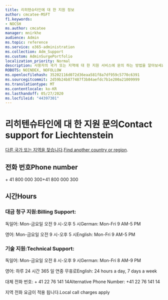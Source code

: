 ```yaml
---
title: 리히텐슈타인에 대 한 지원 정보
author: cmcatee-MSFT
f1.keywords:
- NOCSH
ms.author: cmcatee
manager: mnirkhe
audience: Admin
ms.topic: reference
ms.service: o365-administration
ms.collection: Adm_Support
ms.custom: AdminSurgePortfolio
localization_priority: Normal
description: 사용자의 국가 또는 지역에 대 한 지원 서비스에 문의 하는 방법을 알아보세요.
ROBOTS: NOINDEX, NOFOLLOW
ms.openlocfilehash: 35202116d072d36eaa581f8a7df959c5770c6391
ms.sourcegitcommit: 2d59b24b877487f3b84aefdc7b1e200a21009999
ms.translationtype: MT
ms.contentlocale: ko-KR
ms.lasthandoff: 05/27/2020
ms.locfileid: "44397301"
---
```

# <a name="contact-support-for-liechtenstein"></a><span data-ttu-id="5d255-103">리히텐슈타인에 대 한 지원 문의</span><span class="sxs-lookup"><span data-stu-id="5d255-103">Contact support for Liechtenstein</span></span>

<span data-ttu-id="5d255-104">[다른 국가 또는 지역을 찾습니다](../contact-support-for-business-products.md).</span><span class="sxs-lookup"><span data-stu-id="5d255-104">[Find another country or region](../contact-support-for-business-products.md).</span></span>

## <a name="phone-number"></a><span data-ttu-id="5d255-105">전화 번호</span><span class="sxs-lookup"><span data-stu-id="5d255-105">Phone number</span></span>
<span data-ttu-id="5d255-106">+ 41 800 000 300</span><span class="sxs-lookup"><span data-stu-id="5d255-106">+41 800 000 300</span></span>

## <a name="hours"></a><span data-ttu-id="5d255-107">시간</span><span class="sxs-lookup"><span data-stu-id="5d255-107">Hours</span></span>
### <a name="billing-support"></a><span data-ttu-id="5d255-108">대금 청구 지원:</span><span class="sxs-lookup"><span data-stu-id="5d255-108">Billing Support:</span></span>

<span data-ttu-id="5d255-109">독일어: Mon-금요일 오전 9 시-오후 5 시</span><span class="sxs-lookup"><span data-stu-id="5d255-109">German: Mon-Fri 9 AM-5 PM</span></span>

<span data-ttu-id="5d255-110">영어: Mon-금요일 오전 9 시-오후 5 시</span><span class="sxs-lookup"><span data-stu-id="5d255-110">English: Mon-Fri 9 AM-5 PM</span></span>

### <a name="technical-support"></a><span data-ttu-id="5d255-111">기술 지원:</span><span class="sxs-lookup"><span data-stu-id="5d255-111">Technical Support:</span></span>

<span data-ttu-id="5d255-112">독일어: Mon-금요일 오전 8 시-오후 9 시</span><span class="sxs-lookup"><span data-stu-id="5d255-112">German: Mon-Fri 8 AM-9 PM</span></span>

<span data-ttu-id="5d255-113">영어: 하루 24 시간 365 일 연중 무휴로</span><span class="sxs-lookup"><span data-stu-id="5d255-113">English: 24 hours a day, 7 days a week</span></span>

<span data-ttu-id="5d255-114">대체 전화 번호: + 41 22 76 141 14</span><span class="sxs-lookup"><span data-stu-id="5d255-114">Alternative Phone Number: +41 22 76 141 14</span></span>

<span data-ttu-id="5d255-115">지역 전화 요금이 적용 됩니다.</span><span class="sxs-lookup"><span data-stu-id="5d255-115">Local call charges apply</span></span>
